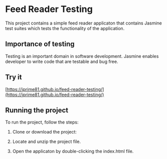 # Feed Reader Testing

This project contains a simple feed reader applicaton that contains Jasmine test suites which tests the functionality of the application.

## Importance of testing
Testing is an important domain in software development. Jasmine enables developer to write code that are testable and bug free.

## Try it

[https://jprime81.github.io/feed-reader-testing/](https://jprime81.github.io/feed-reader-testing/)


## Running the project
To run the project, follow the steps:

1. Clone or download the project:

2. Locate and unzip the project file.

3. Open the applicaton by double-clicking the index.html file.
